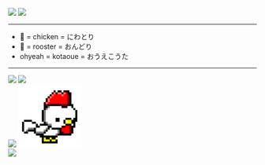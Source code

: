 <p>
  <a href="http://twitter.com/kotaoue"><img src="https://img.shields.io/badge/Twitter-1DA1F2?style=for-the-badge&logo=twitter&logoColor=white" /></a>
  <a href="https://www.facebook.com/kotaoue"><img src="https://img.shields.io/badge/Facebook-1877F2?style=for-the-badge&logo=facebook&logoColor=white" /></a>
</p>

--- 

* 🐔 = chicken = にわとり
* 🐓 = rooster = おんどり
* ohyeah = kotaoue = おうえこうた

---
<p>
<a href="https://github.com/kotaoue"><img height="140px" src="https://github-readme-stats.vercel.app/api?username=kotaoue&show_icons=true&theme=apprentice" /></a>
<a href="https://github.com/kotaoue"><img height="140px" src="https://github-readme-stats.vercel.app/api/top-langs/?username=kotaoue&layout=compact&theme=apprentice" /></a><br />
<a href="https://wakatime.com/@kotaoue"><img src="https://github-readme-stats.vercel.app/api/wakatime?username=kotaoue&layout=compact&theme=apprentice" /></a>
<img width="128px" src="./images/white_basic-tiptoe-basic-tiptoe-basic-jump_3_delay64.gif"><br />
<img src="https://github-profile-trophy.vercel.app/?username=kotaoue&theme=apprentice">
</p>


